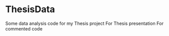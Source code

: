 # ThesisData
Some data analysis code for my Thesis project
For Thesis presentation 
For commented code 
